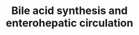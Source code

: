 ---
annotations:
- id: CL:0000584
  parent: native cell
  type: Cell Type Ontology
  value: enterocyte
- id: CL:0000182
  parent: native cell
  type: Cell Type Ontology
  value: hepatocyte
- id: PW:0000039
  parent: classic metabolic pathway
  type: Pathway Ontology
  value: bile acid biosynthetic pathway
authors:
- VioletH
- DeSl
- Egonw
- Khanspers
- Eweitz
citedin: ''
communities:
- ONTOX
description: 'Bile Acid Synthesis and Enterohepathic Circulation.  In hepatocytes,
  cholesterol is acquired through de novo synthesis as well as receptor-mediated endocytosis
  of cholesterol-rich lipoproteins. Cholesterol is eliminated through bile acid synthesis
  and secretion. The first (and rate-limiting) step in cholesterol conversion  to
  bile acids is catalyzed by CYP7A1. Bile acids are then secreted into the bile via
  ABCB11 and released into the small intestine. The majority of bile acids are re-absorbed
  into the enterocytes via ASBT and transported back to the liver via portal circulation
  via NTCP.  In the hepatocyte, bile acids activate FXR, which inhibits CYP7A1. In
  the small intestine, bile acids also activate FXR to induce FGF15, which subsequently
  binds and activates FGFR4, leading to inhibition of CYP7A1, partially via ERK signaling.
  Based on figure 1 in [Wang et al](https://www.ncbi.nlm.nih.gov/pubmed/29653253).   '
last-edited: 2025-11-01
ndex: e7aa8b52-8b6a-11eb-9e72-0ac135e8bacf
organisms:
- Homo sapiens
redirect_from:
- /index.php/Pathway:WP4389
- /instance/WP4389
- /instance/WP4389_r140989
revision: r140989
schema-jsonld:
- '@context': https://schema.org/
  '@id': https://wikipathways.github.io/pathways/WP4389.html
  '@type': Dataset
  creator:
    '@type': Organization
    name: WikiPathways
  description: 'Bile Acid Synthesis and Enterohepathic Circulation.  In hepatocytes,
    cholesterol is acquired through de novo synthesis as well as receptor-mediated
    endocytosis of cholesterol-rich lipoproteins. Cholesterol is eliminated through
    bile acid synthesis and secretion. The first (and rate-limiting) step in cholesterol
    conversion  to bile acids is catalyzed by CYP7A1. Bile acids are then secreted
    into the bile via ABCB11 and released into the small intestine. The majority of
    bile acids are re-absorbed into the enterocytes via ASBT and transported back
    to the liver via portal circulation via NTCP.  In the hepatocyte, bile acids activate
    FXR, which inhibits CYP7A1. In the small intestine, bile acids also activate FXR
    to induce FGF15, which subsequently binds and activates FGFR4, leading to inhibition
    of CYP7A1, partially via ERK signaling. Based on figure 1 in [Wang et al](https://www.ncbi.nlm.nih.gov/pubmed/29653253).   '
  keywords:
  - ABCB11
  - ABCG5
  - ABCG8
  - ASBT
  - Bile Acid
  - Bile acid
  - CYP7A1
  - Cholesterol
  - FGF19
  - FGFR4
  - FXR1
  - LDL
  - LDL cholesterol
  - LDLR
  - MAPK1
  - MAPK3
  - NTCP
  license: CC0
  name: 'Bile acid synthesis and enterohepatic circulation '
seo: CreativeWork
title: 'Bile acid synthesis and enterohepatic circulation '
wpid: WP4389
---